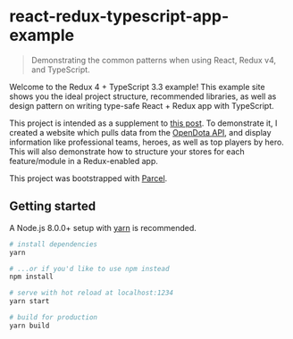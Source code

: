 # react-redux-typescript-app-example

> Demonstrating the common patterns when using React, Redux v4, and TypeScript.

Welcome to the Redux 4 + TypeScript 3.3 example! This example site shows you the ideal
project structure, recommended libraries, as well as design pattern on writing type-safe
React + Redux app with TypeScript.

This project is intended as a supplement to [this post](https://resir014.xyz/posts/2018/07/06/redux-4-plus-typescript/). To demonstrate it, I created a website which pulls data from the [OpenDota API](https://docs.opendota.com), and display information like professional teams, heroes, as well as top players by hero. This will also demonstrate how to structure your stores for each feature/module in a Redux-enabled app.

This project was bootstrapped with [Parcel](https://parceljs.org/).

## Getting started

A Node.js 8.0.0+ setup with [yarn](https://yarnpkg.com/) is recommended.

```bash
# install dependencies
yarn

# ...or if you'd like to use npm instead
npm install

# serve with hot reload at localhost:1234
yarn start

# build for production
yarn build
```
